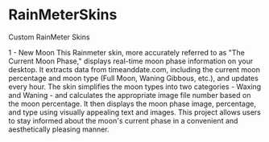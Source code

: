 # RainMeterSkins
Custom RainMeter Skins

1 - New Moon
This Rainmeter skin, more accurately referred to as "The Current Moon Phase," displays real-time moon phase information on your desktop. It extracts data from timeanddate.com, including the current moon percentage and moon type (Full Moon, Waning Gibbous, etc.), and updates every hour. The skin simplifies the moon types into two categories - Waxing and Waning - and calculates the appropriate image file number based on the moon percentage. It then displays the moon phase image, percentage, and type using visually appealing text and images. This project allows users to stay informed about the moon's current phase in a convenient and aesthetically pleasing manner.
